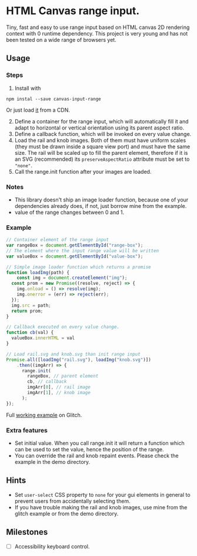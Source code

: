 # HTML Canvas range input.

Tiny, fast and easy to use range input based on HTML canvas 2D rendering context with 0 runtime dependency. This project is very young and has not been tested on a wide range of browsers yet.

## Usage

### Steps
1. Install with

``` shell
npm instal --save canvas-input-range
```

Or just load [it](https://cdn.jsdelivr.net/npm/canvas-input-range@0.2.0/dist/range.min.js) from a CDN.

2. Define a container for the range input, which will automatically fill it and adapt to horizontal or vertical orientation using its parent aspect ratio.
3. Define a callback function, which will be invoked on every value change.
4. Load the rail and knob images. Both of them must have uniform scales (they must be drawn inside a square view port) and must have the same size. The rail will be scaled up to fill the parent element, therefore if it is an SVG (recommended) its `preserveAspectRatio` attribute must be set to `"none"`.
5. Call the range.init function after your images are loaded.

### Notes

- This library doesn't ship an image loader function, because one of your dependencies already does, if not, just borrow mine from the example.
- value of the range changes between 0 and 1.

### Example

``` javascript 
// Container element of the range input
var rangeBox = document.getElementById("range-box");
// The element where the input range value will be written
var valueBox = document.getElementById("value-box");

// Simple image loader function which returns a promise
function loadImg(path) {
	const img = document.createElement("img");
  const prom = new Promise((resolve, reject) => {
    img.onload = () => resolve(img);
    img.onerror = (err) => reject(err);
  });
  img.src = path;
  return prom;
}

// Callback executed on every value change.
function cb(val) {
  valueBox.innerHTML = val
}

// Load rail.svg and knob.svg than init range input
Promise.all([loadImg("rail.svg"), loadImg("knob.svg")])
    .then((imgArr) => {
      range.init(
        rangeBox, // parent element
        cb, // callback
        imgArr[0], // rail image
        imgArr[1], // knob image
      );
});
```

Full [working example](https://canvas-input-range-example.glitch.me) on Glitch.

### Extra features

- Set initial value. When you call range.init it will return a function which can be used to set the value, hence the position of the range.
- You can override the rail and knob repaint events. Please check the example in the demo directory.

## Hints

- Set `user-select` CSS property to `none` for your gui elements in general to prevent users from accidentally selecting them.
- If you have trouble making the rail and knob images, use mine from the glitch example or from the demo directory.

## Milestones

- [ ] Accessibility keyboard control.
